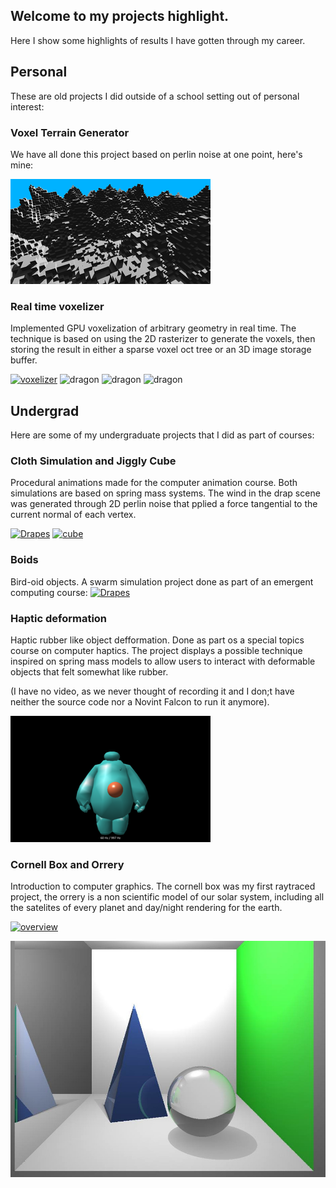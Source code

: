 ## Welcome to my projects highlight.

Here I show some highlights of results I have gotten through my career.  

## Personal

These are old projects I did outside of a school setting out of personal interest:


### Voxel Terrain Generator

We have all done this project based on perlin noise at one point, here's mine:

![vworld](/images/vWorld.png)


### Real time voxelizer

Implemented GPU voxelization of arbitrary geometry in real time. The technique is based on using the 2D rasterizer to generate the voxels, then storing the result in either a sparse voxel oct tree or an 3D image storage buffer.

[![voxelizer](https://img.youtube.com/vi/m2u0ag_exGU/0.jpg)](https://www.youtube.com/watch?v=m2u0ag_exGU)
![dragon](/images/dragon1.png)
![dragon](/images/dragon2.png)
![dragon](/images/dragon3.png)


## Undergrad

Here are some of my undergraduate projects that I did as part of courses:


### Cloth Simulation and Jiggly Cube

Procedural animations made for the computer animation course. Both simulations are based on spring mass systems. The wind in the drap scene was generated through 2D perlin noise that pplied a force tangential to the current normal of each vertex.

[![Drapes](https://img.youtube.com/vi/Tld5ht3pEYw/0.jpg)](https://www.youtube.com/watch?v=Tld5ht3pEYw)
[![cube](https://img.youtube.com/vi/HzFFASwVX1Q/0.jpg)](https://www.youtube.com/watch?v=HzFFASwVX1Q)


### Boids

Bird-oid objects. A swarm simulation project done as part of an emergent computing course:
[![Drapes](https://img.youtube.com/vi/2bqgjB5dBTI/0.jpg)](https://www.youtube.com/watch?v=2bqgjB5dBTI)


### Haptic deformation

Haptic rubber like object defformation. Done as part os a special topics course on computer haptics. The project displays a possible technique inspired on spring mass models to allow users to interact with deformable objects that felt somewhat like rubber.

(I have no video, as we never thought of recording it and I don;t have neither the source code nor a Novint Falcon to run it anymore).

![baymax](/images/baymax.png)


### Cornell Box and Orrery

Introduction to computer graphics. The cornell box was my first raytraced project, the orrery is a non scientific model of our solar system, including all the satelites of every planet and day/night rendering for the earth.
 
[![overview](https://img.youtube.com/vi/BlaYyQLniiI&t/0.jpg)](https://www.youtube.com/watch?v=BlaYyQLniiI&t)

![cornell box](/images/box-scene.jpg)
